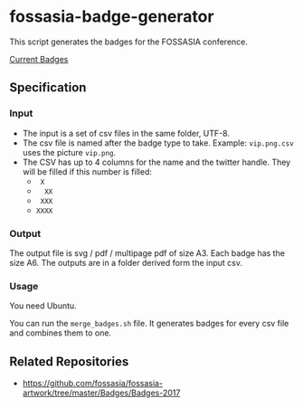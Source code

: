 fossasia-badge-generator
========================

This script generates the badges for the FOSSASIA conference.

[Current Badges](https://niccokunzmann.github.io/download_latest/all-badges.pdf)

Specification
-------------

### Input

- The input is a set of csv files in the same folder, UTF-8.
- The csv file is named after the badge type to take. 
  Example: `vip.png.csv` uses the picture `vip.png`.
- The CSV has up to 4 columns for the name and the twitter handle.
  They will be filled if this number is filled:
  - `  X `
  - `  XX`
  - ` XXX`
  - `XXXX`

### Output

The output file is svg / pdf / multipage pdf of size A3.
Each badge has the size A6.
The outputs are in a folder derived form the input csv.

### Usage

You need Ubuntu.

You can run the `merge_badges.sh` file.
It generates badges for every csv file and combines them to one.

Related Repositories
--------------------

- https://github.com/fossasia/fossasia-artwork/tree/master/Badges/Badges-2017
